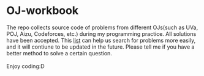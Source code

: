 # OJ-workbook

The repo collects source code of problems from different OJs(such as UVa, POJ, Aizu, Codeforces, etc.) during my programming practice. All solutions have been accepted. This [list](list.md) can help us search for problems more easily, and it will contiune to be updated in the future. Please tell me if you have a better method to solve a certain question.<br><br>Enjoy coding:D
